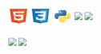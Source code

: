 

<div style="display: inline_block; border-bottom: 40em"><br>
  <img align="center"  height="30" width="40" src="https://raw.githubusercontent.com/devicons/devicon/master/icons/html5/html5-original.svg">
  <img align="center"  height="30" width="40" src="https://raw.githubusercontent.com/devicons/devicon/master/icons/css3/css3-original.svg">
  <img align="center"  height="30" width="40" src="https://raw.githubusercontent.com/devicons/devicon/master/icons/python/python-original.svg">
  <img align="center"  heigth="30" width="40" src="https://cdn.jsdelivr.net/gh/devicons/devicon/icons/c/c-original.svg" />
  <img align="center"  heigth="30" width="40" src="https://cdn.jsdelivr.net/gh/devicons/devicon/icons/cplusplus/cplusplus-original.svg" />         
 </div> 
  
  ##
  
 <a href="https://discord.gg/NW8gphsTHC" target="_blank"><img src="https://img.shields.io/badge/Discord-7289DA?style=for-the-badge&logo=discord&logoColor=white" target="_blank"></a> 
 <a href = "mailto:joaoragazzo479@gmail.com"><img src="https://img.shields.io/badge/-Gmail-%23333?style=for-the-badge&logo=gmail&logoColor=white" target="_blank"></a>
 
